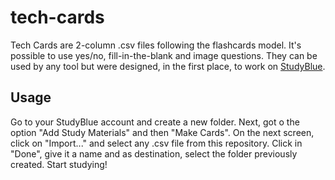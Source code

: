 # tech-cards

Tech Cards are 2-column .csv files following the flashcards model. It's possible to use yes/no, fill-in-the-blank and image questions. They can be used by any tool but were designed, in the first place, to work on [StudyBlue](http://www.studyblue.com).

## Usage

Go to your StudyBlue account and create a new folder. Next, got o the option "Add Study Materials" and then "Make Cards". On the next screen, click on "Import..." and select any .csv file from this repository. Click in "Done", give it a name and as destination, select the folder previously created. Start studying! 


